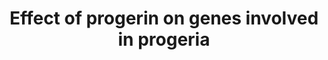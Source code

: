 ---
annotations:
- id: PW:0000013
  parent: disease pathway
  type: Pathway Ontology
  value: disease pathway
- id: DOID:3911
  parent: genetic disease
  type: Disease Ontology
  value: progeria
authors:
- Lorasimons
- DeSl
- Fehrhart
- Eweitz
- Egonw
citedin:
- link: PMC8751594
  title: DNA methylation of ARHGAP30 is negatively associated with ARHGAP30 expression
    in lung adenocarcinoma, which reduces tumor immunity and is detrimental to patient
    survival (2021)
communities:
- Diseases
- RareDiseases
description: 'The effect of progerin on the involved genes in progeria, also known
  as Hutchinson-Gilford progeria syndrome (HGPS). Each colored box shows a different
  element of the pathway. The red box on the upper right shows that upregulation of
  the p53 pathway leads to apoptosis and senescence. The box beneath the red one,
  the purple one, indicates the inhibition of the Wnt pathway by progerin which results
  in bone abnormalities. The blue box portrays the epigenetic changes done by heterochromatin
  and euchromatin silencing. The green box shows that progerin activates SKIP which
  stimulates the Notch signaling pathway. The orange box surrounds the Mi-2/NuRD complex
  which is depleted by progerin leading mainly to epigenetic changes. The final yellow
  box shows the inhibition of SERBP1 by progerin resulting in dysfunctional adipose
  tissue. Legend shows basic and MIM-interactions and indication for methylation. '
last-edited: 2024-02-23
ndex: 9af3b910-8b6a-11eb-9e72-0ac135e8bacf
organisms:
- Homo sapiens
redirect_from:
- /index.php/Pathway:WP4320
- /instance/WP4320
- /instance/WP4320_r128823
revision: r128823
schema-jsonld:
- '@context': https://schema.org/
  '@id': https://wikipathways.github.io/pathways/WP4320.html
  '@type': Dataset
  creator:
    '@type': Organization
    name: WikiPathways
  description: 'The effect of progerin on the involved genes in progeria, also known
    as Hutchinson-Gilford progeria syndrome (HGPS). Each colored box shows a different
    element of the pathway. The red box on the upper right shows that upregulation
    of the p53 pathway leads to apoptosis and senescence. The box beneath the red
    one, the purple one, indicates the inhibition of the Wnt pathway by progerin which
    results in bone abnormalities. The blue box portrays the epigenetic changes done
    by heterochromatin and euchromatin silencing. The green box shows that progerin
    activates SKIP which stimulates the Notch signaling pathway. The orange box surrounds
    the Mi-2/NuRD complex which is depleted by progerin leading mainly to epigenetic
    changes. The final yellow box shows the inhibition of SERBP1 by progerin resulting
    in dysfunctional adipose tissue. Legend shows basic and MIM-interactions and indication
    for methylation. '
  keywords:
  - CBX1
  - CBX3
  - CBX5
  - CHD3
  - CHD4
  - E2F1
  - HDAC1
  - HDAC2
  - Histone H3.1
  - Histone H3.2
  - Histone H3.3
  - KDM1A
  - LEF1
  - MBD2
  - MBD3
  - MTA1
  - MTA2
  - MTA3
  - Progerin
  - RB1
  - RBBP4
  - RBBP7
  - SKIP
  - SREBF1
  - SUV39H1
  - TP53
  license: CC0
  name: Effect of progerin on genes involved in progeria
seo: CreativeWork
title: Effect of progerin on genes involved in progeria
wpid: WP4320
---